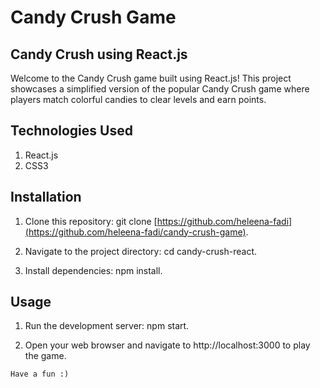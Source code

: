  # Candy Crush Game 

 
  ## Candy Crush using React.js

Welcome to the Candy Crush game built using React.js! This project showcases a simplified version of the popular Candy Crush game where players match colorful candies to clear levels and earn points.

## Technologies Used

1. React.js
2. CSS3
## Installation
 1. Clone this repository: git clone [https://github.com/heleena-fadi](https://github.com/heleena-fadi/candy-crush-game).

2. Navigate to the project directory: cd candy-crush-react.
3. Install dependencies: npm install.


## Usage
1. Run the development server: npm start.

2. Open your web browser and navigate to http://localhost:3000 to play the game.



``` Have a fun :) ```
